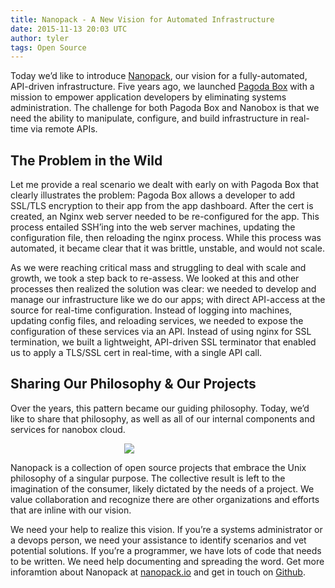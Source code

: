 ```yaml
---
title: Nanopack - A New Vision for Automated Infrastructure
date: 2015-11-13 20:03 UTC
author: tyler
tags: Open Source
---
```


Today we’d like to introduce [Nanopack](http://nanopack.io), our vision for a fully-automated, API-driven infrastructure. Five years ago, we launched [Pagoda Box](https://pagodabox.io) with a mission to empower application developers by eliminating systems administration. The challenge for both Pagoda Box and Nanobox is that we need the ability to manipulate, configure, and build infrastructure in real-time via remote APIs.

## The Problem in the Wild
Let me provide a real scenario we dealt with early on with Pagoda Box that clearly illustrates the problem: Pagoda Box allows a developer to add SSL/TLS encryption to their app from the app dashboard. After the cert is created, an Nginx web server needed to be re-configured for the app. This process entailed SSH’ing into the web server machines, updating the configuration file, then reloading the nginx process. While this process was automated, it became clear that it was brittle, unstable, and would not scale. 

As we were reaching critical mass and struggling to deal with scale and growth, we took a step back to re-assess. We looked at this and other processes then realized the solution was clear: we needed to develop and manage our infrastructure like we do our apps; with direct API-access at the source for real-time configuration. Instead of logging into machines, updating config files, and reloading services, we needed to expose the configuration of these services via an API. Instead of using nginx for SSL termination, we built a lightweight, API-driven SSL terminator that enabled us to apply a TLS/SSL cert in real-time, with a single API call.

## Sharing Our Philosophy & Our Projects
Over the years, this pattern became our guiding philosophy. Today, we’d like to share that philosophy, as well as all of our internal components and services for nanobox cloud.

<a href="http://nanopack.io" style="max-width: 10em; margin: 0 auto; display: block;">
  <img src="/images/nanopack-logo.svg">
</a> 

Nanopack is a collection of open source projects that embrace the Unix philosophy of a singular purpose. The collective result is left to the imagination of the consumer, likely dictated by the needs of a project. We value collaboration and recognize there are other organizations and efforts that are inline with our vision. 

We need your help to realize this vision. If you’re a systems administrator or a devops person, we need your assistance to identify scenarios and vet potential solutions. If you’re a programmer, we have lots of code that needs to be written. We need help documenting and spreading the word. Get more inforamtion about Nanopack at [nanopack.io](http://nanopack.io) and get in touch on [Github](https://github.com/nanopack).


